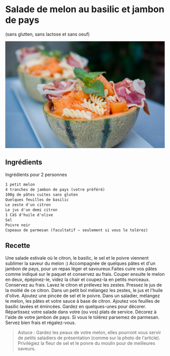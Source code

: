 # Salade de melon au basilic et jambon de pays
(sans glutten, sans lactose et sans oeuf)  

![](../img/salade-de-melon-au-basilic-et-jambon-de-pays1.jpg)

## Ingrédients
Ingrédients pour 2 personnes

    1 petit melon
    4 tranches de jambon de pays (votre préféré)
    100g de pâtes cuites sans gluten
    Quelques feuilles de basilic
    Le zeste d'un citron
    Le jus d'un demi citron
    1 CàS d'huile d'olive
    Sel
    Poivre noir
    Copeaux de parmesan (facultatif – seulement si vous le tolérez)

## Recette
Une salade estivale où le citron, le basilic, le sel et le poivre viennent sublimer la saveur du melon :)
Accompagnée de quelques pâtes et d'un jambon de pays, pour un repas léger et savoureux.Faites cuire vos pâtes comme indiqué sur le paquet et conservez au frais.
Couper ensuite le melon en deux, épépinez-le, videz la chair et coupez-la en petits morceaux. Conservez au frais.
Lavez le citron et prélevez les zestes. Pressez le jus de la moitié de ce citron. Dans un petit bol mélangez les zestes, le jus et l'huile d'olive. Ajoutez une pincée de sel et le poivre.
Dans un saladier, mélangez le melon, les pâtes et votre sauce à base de citron. Ajoutez vos feuilles de basilic lavées et émincées. Gardez en quelques-unes pour décorer.
Répartissez votre salade dans votre (ou vos) plats de service. Décorez à l'aide de votre jambon de pays. Si vous le tolérez parsemez de parmesan.
Servez bien frais et régalez-vous.

> Astuce : Gardez les peaux de votre melon, elles pourront vous servir de petits saladiers de présentation (comme sur la photo de l'article). Privilégiez la fleur de sel et le poivre du moulin pour de meilleures saveurs.
